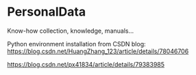 # PersonalData
Know-how collection, knowledge, manuals...

Python environment installation from CSDN blog: https://blog.csdn.net/HuangZhang_123/article/details/78046706

https://blog.csdn.net/px41834/article/details/79383985
